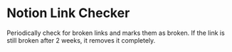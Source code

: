 # Notion Link Checker

Periodically check for broken links and marks them as broken. If the link is still broken after 2 weeks, it removes it completely.
